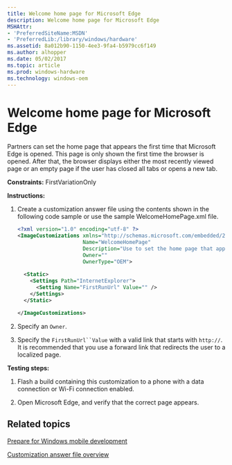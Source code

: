 ```yaml
---
title: Welcome home page for Microsoft Edge
description: Welcome home page for Microsoft Edge
MSHAttr:
- 'PreferredSiteName:MSDN'
- 'PreferredLib:/library/windows/hardware'
ms.assetid: 8a012b90-1150-4ee3-9fa4-b5979cc6f149
ms.author: alhopper
ms.date: 05/02/2017
ms.topic: article
ms.prod: windows-hardware
ms.technology: windows-oem
---
```


# Welcome home page for Microsoft Edge


Partners can set the home page that appears the first time that Microsoft Edge is opened. This page is only shown the first time the browser is opened. After that, the browser displays either the most recently viewed page or an empty page if the user has closed all tabs or opens a new tab.

<a href="" id="constraints---firstvariationonly"></a>**Constraints:** FirstVariationOnly  

<a href="" id="instructions-"></a>**Instructions:**  
1.  Create a customization answer file using the contents shown in the following code sample or use the sample WelcomeHomePage.xml file.

    ```XML
    <?xml version="1.0" encoding="utf-8" ?>  
    <ImageCustomizations xmlns="http://schemas.microsoft.com/embedded/2004/10/ImageUpdate"  
                         Name="WelcomeHomePage"  
                         Description="Use to set the home page that appears the first time that Microsoft Edge is opened."  
                         Owner=""  
                         OwnerType="OEM"> 
      
      <Static>  
        <Settings Path="InternetExplorer">  
          <Setting Name="FirstRunUrl" Value="" />
        </Settings>  
      </Static>

    </ImageCustomizations>
    ```

2.  Specify an `Owner`.

3.  Specify the `FirstRunUrl``Value` with a valid link that starts with `http://`. It is recommended that you use a forward link that redirects the user to a localized page.

<a href="" id="testing-steps-"></a>**Testing steps:**  
1.  Flash a build containing this customization to a phone with a data connection or Wi-Fi connection enabled.

2.  Open Microsoft Edge, and verify that the correct page appears.

## Related topics

[Prepare for Windows mobile development](https://docs.microsoft.com/en-us/windows-hardware/manufacture/mobile/preparing-for-windows-mobile-development)

[Customization answer file overview](https://docs.microsoft.com/en-us/windows-hardware/customize/mobile/mcsf/customization-answer-file)